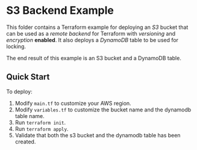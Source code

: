 # S3 Backend Example

This folder contains a Terraform example for deploying an *S3* bucket that can be used as a *remote backend* for Terraform with *versioning* and *encryption* **enabled**. It also deploys a *DynamoDB* table to be used for locking.

The end result of this example is an S3 bucket and a DynamoDB table.

## Quick Start

To deploy:

1. Modify `main.tf` to customize your AWS region.
2. Modify `variables.tf` to customize the bucket name and the dynamodb table name.
3. Run `terraform init`.
4. Run `terraform apply`.
5. Validate that both the s3 bucket and the dynamodb table has been created.
